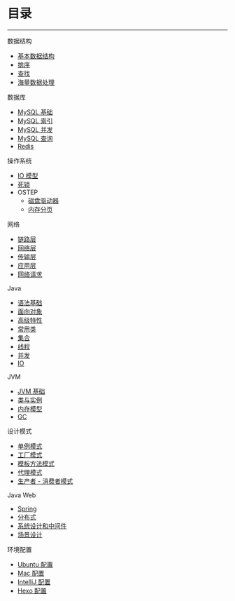 # 目录

---

数据结构

* [基本数据结构](DataStructure/base_structure/base_structure.md)
* [排序](DataStructure/sort/sort.md)
* [查找](DataStructure/search/search.md)
* [海量数据处理](DataStructure/bigdata/bigdata.md)

数据库

* [MySQL 基础](Database/base/base.md)
* [MySQL 索引](Database/index/index.md)
* [MySQL 并发](Database/concurrency/concurrency.md)
* [MySQL 查询](Database/select/select.md)
* [Redis](Database/redis/redis.md)

操作系统

* [IO 模型](OS/io/io.md)
* [死锁](OS/deadlock/deadlock.md)
* OSTEP
  * [磁盘驱动器](OS/ostep/hard_disk_drive/hard_disk_drive.md)
  * [内存分页](OS/ostep/paging/paging.md)

网络

* [链路层](Network/link/link.md)
* [网络层](Network/net/net.md)
* [传输层](Network/transport/transport.md)
* [应用层](Network/application/application.md)
* [网络请求](Network/process/process.md)

Java

* [语法基础](Java/grammer/grammer.md)
* [面向对象](Java/oop/oop.md)
* [高级特性](Java/advance/advance.md)
* [常用类](Java/common_class/common_class.md)
* [集合](Java/collection/collection.md)
* [线程](Java/thread/thread.md)
* [并发](Java/concurrency/concurrency.md)
* [IO](Java/io/io.md)

JVM

* [JVM 基础](Java/jvm_base/jvm_base.md)
* [类与实例](Java/class_and_instance/class_and_instance.md)
* [内存模型](Java/memory_model/memory_model.md)
* [GC](Java/gc/gc.md)

设计模式

* [单例模式](Pattern/single/single.md)
* [工厂模式](Pattern/factory/factory.md)
* [模板方法模式](Pattern/template/template.md)
* [代理模式](Pattern/proxy/proxy.md)
* [生产者 - 消费者模式](Pattern/consumer_producer/consumer_producer.md)

Java Web

* [Spring](Web/spring/spring.md)
* [分布式](Web/distribution/distribution.md)
* [系统设计和中间件](Web/system_design/system_design.md)
* [场景设计](Web/design/design.md)
  
环境配置

* [Ubuntu 配置](Env/config/config_ubuntu.md)
* [Mac 配置](Env/config/config_mac.md)
* [IntelliJ 配置](Env/config/config_intellij.md)
* [Hexo 配置](Env/config/config_hexo.md)
